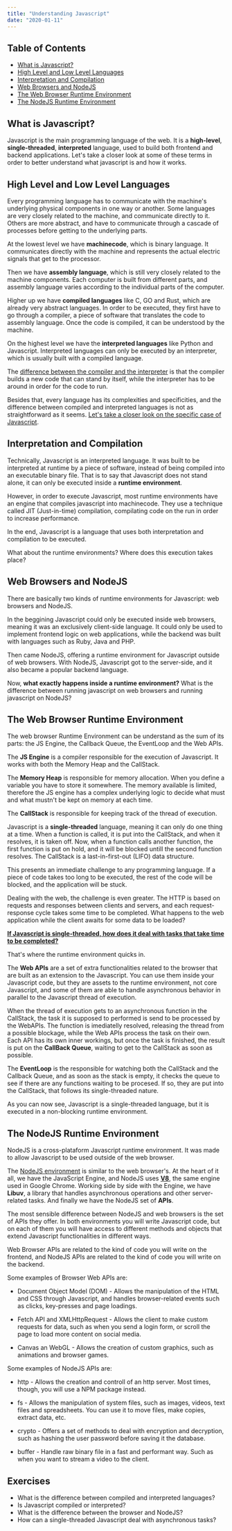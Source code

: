 ```yaml
---
title: "Understanding Javascript"
date: "2020-01-11"
---
```


## Table of Contents
* [What is Javascript?](#what-is-javascript)
* [High Level and Low Level Languages](#high-level-and-low-level-languages)
* [Interpretation and Compilation](#interpretation-and-compilation)
* [Web Browsers and NodeJS](#web-browsers-and-nodejs)
* [The Web Browser Runtime Environment](#web-browser-runtime-environment)
* [The NodeJS Runtime Environment](#nodejs-runtime-environment)


## <a name="what-is-javascript"></a>
## What is Javascript?
Javascript is the main programming language of the web. It is a **high-level**, **single-threaded**, **interpreted** language, used to build both frontend and backend applications. Let's take a closer look at some of these terms in order to better understand what javascript is and how it works. 

## <a name="high-level-and-low-level-languages"></a>
## High Level and Low Level Languages
Every programming language has to communicate with the machine's underlying physical components in one way or another. Some languages are very closely related to the machine, and communicate directly to it. Others are more abstract, and have to communicate through a cascade of processes before getting to the underlying parts. 

At the lowest level we have **machinecode**, which is binary language. It communicates directly with the machine and represents the actual electric signals that get to the processor. 

Then we have **assembly language**, which is still very closely related to the machine components. Each computer is built from different parts, and assembly language varies according to the individual parts of the computer. 

Higher up we have **compiled languages** like C, GO and Rust, which are already very abstract languages. In order to be executed, they first have to go through a compiler, a piece of software that translates the code to assembly language. Once the code is compiled, it can be understood by the machine. 

On the highest level we have the **interpreted languages** like Python and Javascript. Interpreted languages can only be executed by an interpreter, which is usually built with a compiled language. 

The [difference between the compiler and the interpreter](https://kb.iu.edu/d/agsz#:~:text=The%20difference%20between%20an%20interpreted,program%20written%20in%20assembly%20language.&text=Creating%20a%20compiled%20program%20requires%20several%20steps.) is that the compiler builds a new code that can stand by itself, while the interpreter has to be around in order for the code to run.

Besides that, every language has its complexities and specificities, and the difference between compiled and interpreted languages is not as straightforward as it seems. [Let's take a closer look on the specific case of Javascript](https://blog.bitsrc.io/how-does-javascript-really-work-part-1-7681dd54a36d).

## <a name="interpretation-and-compilation"></a>
## Interpretation and Compilation

Technically, Javascript is an interpreted language. It was built to be interpreted at runtime by a piece of software, instead of being compiled into an executable binary file. That is to say that Javascript does not stand alone, it can only be executed inside a **runtime environment**.

However, in order to execute Javascript, most runtime environments have an engine that compiles javascript into machinecode. They use a technique called JIT (Just-in-time) compilation, compilating code on the run in order to increase performance. 

In the end, Javascript is a language that uses both interpretation and compilation to be executed. 

What about the runtime environments? Where does this execution takes place? 

## <a name="web-browsers-and-nodejs"></a>
## Web Browsers and NodeJS

There are basically two kinds of runtime environments for Javascript: web browsers and NodeJS. 

In the beggining Javascript could only be executed inside web browsers, meaning it was an exclusively client-side language. It could only be used to implement frontend logic on web applications, while the backend was built with languages such as Ruby, Java and PHP.

Then came NodeJS, offering a runtime environment for Javascript outside of web browsers. With NodeJS, Javascript got to the server-side, and it also became a popular backend language.

Now, **what exactly happens inside a runtime environment?** What is the difference between running javascript on web browsers and running javascript on NodeJS? 

## <a name="web-browser-runtime-environment"></a>
## The Web Browser Runtime Environment

The web browser Runtime Environment can be understand as the sum of its parts: the JS Engine, the Callback Queue, the EventLoop and the Web APIs.

The **JS Engine** is a compiler responsible for the execution of Javascript. It works with both the Memory Heap and the CallStack. 

The **Memory Heap** is responsible for memory allocation. When you define a variable you have to store it somewhere. The memory available is limited, therefore the JS engine has a complex underlying logic to decide what must and what mustn't be kept on memory at each time. 

The **CallStack** is responsible for keeping track of the thread of execution. 

Javascript is a **single-threaded** language, meaning it can only do one thing at a time. When a function is called, it is put into the CallStack, and when it resolves, it is taken off. Now, when a function calls another function, the first function is put on hold, and it will be blocked untill the second function resolves. The CallStack is a last-in-first-out (LIFO) data structure. 

This presents an immediate challenge to any programming language. If a piece of code takes too long to be executed, the rest of the code will be blocked, and the application will be stuck. 

Dealing with the web, the challenge is even greater. The HTTP is based on requests and responses between clients and servers, and each request-response cycle takes some time to be completed. What happens to the web application while the client awaits for some data to be loaded? 

**[If Javascript is single-threaded, how does it deal with tasks that take time to be completed?](https://medium.com/@theflyingmantis/javascript-single-threaded-non-blocking-asynchronous-concurrent-language-ffae97c57bef)** 

That's where the runtime environment quicks in. 

The **Web APIs** are a set of extra functionalities related to the browser that are built as an extension to the Javascript. You can use them inside your Javascript code, but they are assets to the runtime environment, not core Javascript, and some of them are able to handle asynchronous behavior in parallel to the Javascript thread of execution. 

When the thread of execution gets to an asynchronous function in the CallStack, the task it is supposed to performed is send to be processed by the WebAPIs. The function is imediatelly resolved, releasing the thread from a possible blockage, while the Web APIs process the task on their own. Each API has its own inner workings, but once the task is finished, the result is put on the **CallBack Queue**, waiting to get to the CallStack as soon as possible. 

The **EventLoop** is the responsible for watching both the CallStack and the Callback Queue, and as soon as the stack is empty, it checks the queue to see if there are any functions waiting to be procesed. If so, they are put into the CallStack, that follows its single-threaded nature.

As you can now see, Javascript is a single-threaded language, but it is executed in a non-blocking runtime environment. 

## <a name="nodejs-runtime-environment"></a>
## The NodeJS Runtime Environment

NodeJS is a cross-plataform Javascript runtime environment. It was made to allow Javascript to be used outside of the web browser. 

The [NodeJS environment](https://medium.com/softup-technologies/node-js-internals-an-introduction-to-nodes-runtime-and-architecture-d6ec295c05ab) is similar to the web browser's. At the heart of it all, we have the JavaScript Engine, and NodeJS uses **[V8](https://blog.sessionstack.com/how-javascript-works-inside-the-v8-engine-5-tips-on-how-to-write-optimized-code-ac089e62b12e)**, the same engine used in Google Chrome. Working side by side with the Engine, we have **Libuv**, a library that handles asynchronous operations and other server-related tasks. And finally we have the NodeJS set of **APIs**. 

The most sensible difference between NodeJS and web browsers is the set of APIs they offer. In both environments you will write Javascript code, but on each of them you will have access to different methods and objects that extend Javascript functionalities in different ways. 

Web Browser APIs are related to the kind of code you will write on the frontend, and NodeJS APIs are related to the kind of code you will write on the backend. 

Some examples of Browser Web APIs are:

- Document Object Model (DOM) - Allows the manipulation of the HTML and CSS through Javascript, and handles browser-related events such as clicks, key-presses and page loadings.

- Fetch API and XMLHttpRequest - Allows the client to make custom requests for data, such as when you send a login form, or scroll the page to load more content on social media. 

- Canvas an WebGL - Allows the creation of custom graphics, such as animations and browser games. 

Some examples of NodeJS APIs are: 

- http - Allows the creation and controll of an http server. Most times, though, you will use a NPM package instead. 

- fs - Allows the manipulation of system files, such as images, videos, text files and spreadsheets. You can use it to move files, make copies, extract data, etc. 

- crypto - Offers a set of methods to deal with encryption and decryption, such as hashing the user password before saving it the database. 

- buffer - Handle raw binary file in a fast and performant way. Such as when you want to stream a video to the client. 

## Exercises

- What is the difference between compiled and interpreted languages? 
- Is Javascript compiled or interpreted? 
- What is the difference between the browser and NodeJS? 
- How can a single-threaded Javascript deal with asynchronous tasks? 